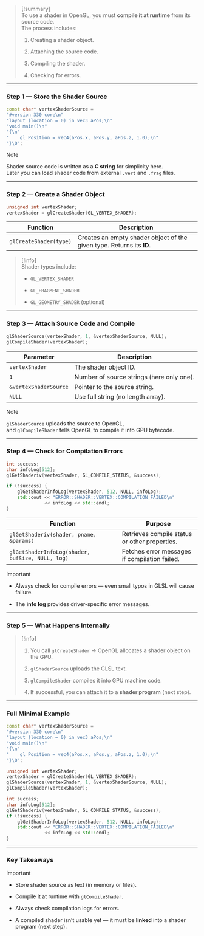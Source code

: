 > [!summary]  
> To use a shader in OpenGL, you must **compile it at runtime** from its source code.  
> The process includes:
> 
> 1. Creating a shader object.
>     
> 2. Attaching the source code.
>     
> 3. Compiling the shader.
>     
> 4. Checking for errors.
>     

---

### Step 1 — Store the Shader Source

```cpp
const char* vertexShaderSource = 
"#version 330 core\n"
"layout (location = 0) in vec3 aPos;\n"
"void main()\n"
"{\n"
"    gl_Position = vec4(aPos.x, aPos.y, aPos.z, 1.0);\n"
"}\0";
```

> [!note]  
> Shader source code is written as a **C string** for simplicity here.  
> Later you can load shader code from external `.vert` and `.frag` files.

---

### Step 2 — Create a Shader Object

```cpp
unsigned int vertexShader;
vertexShader = glCreateShader(GL_VERTEX_SHADER);
```

|Function|Description|
|---|---|
|`glCreateShader(type)`|Creates an empty shader object of the given type. Returns its **ID**.|

> [!info]  
> Shader types include:
> 
> - `GL_VERTEX_SHADER`
>     
> - `GL_FRAGMENT_SHADER`
>     
> - `GL_GEOMETRY_SHADER` (optional)
>     

---

### Step 3 — Attach Source Code and Compile

```cpp
glShaderSource(vertexShader, 1, &vertexShaderSource, NULL);
glCompileShader(vertexShader);
```

|Parameter|Description|
|---|---|
|`vertexShader`|The shader object ID.|
|`1`|Number of source strings (here only one).|
|`&vertexShaderSource`|Pointer to the source string.|
|`NULL`|Use full string (no length array).|

> [!note]  
> `glShaderSource` uploads the source to OpenGL,  
> and `glCompileShader` tells OpenGL to compile it into GPU bytecode.

---

### Step 4 — Check for Compilation Errors

```cpp
int success;
char infoLog[512];
glGetShaderiv(vertexShader, GL_COMPILE_STATUS, &success);

if (!success) {
    glGetShaderInfoLog(vertexShader, 512, NULL, infoLog);
    std::cout << "ERROR::SHADER::VERTEX::COMPILATION_FAILED\n"
              << infoLog << std::endl;
}
```

|Function|Purpose|
|---|---|
|`glGetShaderiv(shader, pname, &params)`|Retrieves compile status or other properties.|
|`glGetShaderInfoLog(shader, bufSize, NULL, log)`|Fetches error messages if compilation failed.|

> [!important]
> 
> - Always check for compile errors — even small typos in GLSL will cause failure.
>     
> - The **info log** provides driver-specific error messages.
>     

---

### Step 5 — What Happens Internally

> [!info]
> 
> 1. You call `glCreateShader` → OpenGL allocates a shader object on the GPU.
>     
> 2. `glShaderSource` uploads the GLSL text.
>     
> 3. `glCompileShader` compiles it into GPU machine code.
>     
> 4. If successful, you can attach it to a **shader program** (next step).
>     

---

### Full Minimal Example

```cpp
const char* vertexShaderSource = 
"#version 330 core\n"
"layout (location = 0) in vec3 aPos;\n"
"void main()\n"
"{\n"
"    gl_Position = vec4(aPos.x, aPos.y, aPos.z, 1.0);\n"
"}\0";

unsigned int vertexShader;
vertexShader = glCreateShader(GL_VERTEX_SHADER);
glShaderSource(vertexShader, 1, &vertexShaderSource, NULL);
glCompileShader(vertexShader);

int success;
char infoLog[512];
glGetShaderiv(vertexShader, GL_COMPILE_STATUS, &success);
if (!success) {
    glGetShaderInfoLog(vertexShader, 512, NULL, infoLog);
    std::cout << "ERROR::SHADER::VERTEX::COMPILATION_FAILED\n"
              << infoLog << std::endl;
}
```

---

### Key Takeaways

> [!important]
> 
> - Store shader source as text (in memory or files).
>     
> - Compile it at runtime with `glCompileShader`.
>     
> - Always check compilation logs for errors.
>     
> - A compiled shader isn’t usable yet — it must be **linked** into a shader program (next step).
>